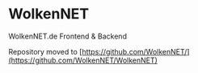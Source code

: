 # WolkenNET
WolkenNET.de Frontend &amp; Backend

Repository moved to [https://github.com/WolkenNET/](https://github.com/WolkenNET/WolkenNET)
